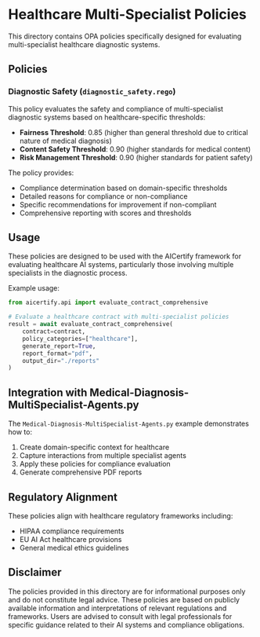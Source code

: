 # Healthcare Multi-Specialist Policies

This directory contains OPA policies specifically designed for evaluating multi-specialist healthcare diagnostic systems.

## Policies

### Diagnostic Safety (`diagnostic_safety.rego`)

This policy evaluates the safety and compliance of multi-specialist diagnostic systems based on healthcare-specific thresholds:

- **Fairness Threshold**: 0.85 (higher than general threshold due to critical nature of medical diagnosis)
- **Content Safety Threshold**: 0.90 (higher standards for medical content)
- **Risk Management Threshold**: 0.90 (higher standards for patient safety)

The policy provides:
- Compliance determination based on domain-specific thresholds
- Detailed reasons for compliance or non-compliance
- Specific recommendations for improvement if non-compliant
- Comprehensive reporting with scores and thresholds

## Usage

These policies are designed to be used with the AICertify framework for evaluating healthcare AI systems, particularly those involving multiple specialists in the diagnostic process.

Example usage:

```python
from aicertify.api import evaluate_contract_comprehensive

# Evaluate a healthcare contract with multi-specialist policies
result = await evaluate_contract_comprehensive(
    contract=contract,
    policy_categories=["healthcare"],
    generate_report=True,
    report_format="pdf",
    output_dir="./reports"
)
```

## Integration with Medical-Diagnosis-MultiSpecialist-Agents.py

The `Medical-Diagnosis-MultiSpecialist-Agents.py` example demonstrates how to:
1. Create domain-specific context for healthcare
2. Capture interactions from multiple specialist agents
3. Apply these policies for compliance evaluation
4. Generate comprehensive PDF reports

## Regulatory Alignment

These policies align with healthcare regulatory frameworks including:
- HIPAA compliance requirements
- EU AI Act healthcare provisions
- General medical ethics guidelines

## Disclaimer

The policies provided in this directory are for informational purposes only and do not constitute legal advice. These policies are based on publicly available information and interpretations of relevant regulations and frameworks. Users are advised to consult with legal professionals for specific guidance related to their AI systems and compliance obligations.